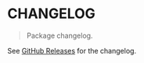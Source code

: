 # CHANGELOG

> Package changelog.

See [GitHub Releases](https://github.com/stdlib-js/random-strided-geometric/releases) for the changelog.